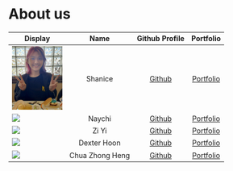 # About us

Display |   Name   |              Github Profile              | Portfolio 
--------|:--------:|:----------------------------------------:|:---------:
![](images/aboutUs/shanice.jpg) | Shanice | [Github](https://github.com/ShaniceTang) | [Portfolio](docs/team/shanicetang.md)
![](https://via.placeholder.com/100.png?text=Photo) |  Naychi  | [Github](https://github.com/NaychiMin/tp) | [Portfolio](docs/team/johndoe.md)
![](https://www.google.com/url?sa=i&url=https%3A%2F%2Fwww.scmp.com%2Fweek-asia%2Fpolitics%2Farticle%2F3095228%2Fmalaysia-najibs-cheesy-super-ring-jibe-comes-back-bite-him-after&psig=AOvVaw2ohFjBBhoZxtARfOKEnTXE&ust=1696586245977000&source=images&cd=vfe&opi=89978449&ved=0CBEQjRxqFwoTCJiboLbS3oEDFQAAAAAdAAAAABAE) |  Zi Yi   | [Github](https://github.com/ziyi105) | [Portfolio](docs/team/johndoe.md)
![](https://via.placeholder.com/100.png?text=Photo) | Dexter Hoon | [Github](https://github.com/DextheChik3n) | [Portfolio](docs/team/johndoe.md)
![](https://via.placeholder.com/100.png?text=Photo) | Chua Zhong Heng | [Github](https://github.com/Cazh1/tp) | [Portfolio](docs/team/johndoe.md)
